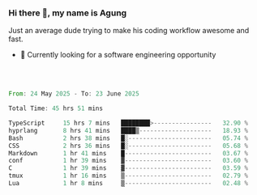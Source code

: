 ### Hi there 👋, my name is Agung
Just an average dude trying to make his coding workflow awesome and fast.

<!--
**agungfir98/agungfir98** is a ✨ _special_ ✨ repository because its `README.md` (this file) appears on your GitHub profile.
-->

- 🔭 Currently looking for a software engineering opportunity
<br/>
<br/>
<!--START_SECTION:waka-->

```rust
From: 24 May 2025 - To: 23 June 2025

Total Time: 45 hrs 51 mins

TypeScript     15 hrs 7 mins   ████████>----------------   32.90 %
hyprlang       8 hrs 41 mins   ████▒--------------------   18.93 %
Bash           2 hrs 38 mins   █░-----------------------   05.74 %
CSS            2 hrs 36 mins   █░-----------------------   05.68 %
Markdown       1 hr 41 mins    █------------------------   03.67 %
conf           1 hr 39 mins    ▓------------------------   03.60 %
C              1 hr 39 mins    ▓------------------------   03.59 %
tmux           1 hr 16 mins    ▒------------------------   02.79 %
Lua            1 hr 8 mins     ▒------------------------   02.48 %
```

<!--END_SECTION:waka-->
